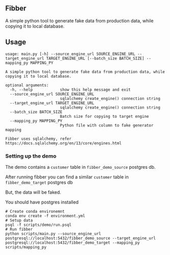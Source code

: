 ## Fibber

A simple python tool to generate fake data from production data, while copying it to local database.

## Usage

```shell script
usage: main.py [-h] --source_engine_url SOURCE_ENGINE_URL --target_engine_url TARGET_ENGINE_URL [--batch_size BATCH_SIZE] --mapping_py MAPPING_PY

A simple python tool to generate fake data from production data, while copying it to local database.

optional arguments:
  -h, --help            show this help message and exit
  --source_engine_url SOURCE_ENGINE_URL
                        sqlalchemy create_engine() connection string
  --target_engine_url TARGET_ENGINE_URL
                        sqlalchemy create_engine() connection string
  --batch_size BATCH_SIZE
                        Batch size for copying to target engine
  --mapping_py MAPPING_PY
                        Python file with column to fake generator mapping

Fibber uses sqlalchemy, refer https://docs.sqlalchemy.org/en/13/core/engines.html
```

### Setting up the demo
The demo contains a `customer` table in `fibber_demo_source` postgres db.

After running fibber you can find a similar `customer` table in `fibber_demo_target` postgres db

But, the data will be faked.

You should have postgres installed
```shell script
# Create conda environemnt
conda env create -f environment.yml
# Setup data
psql -f scripts/demo/run.psql
# Run fibber
python scripts/main.py --source_engine_url postgresql://localhost:5432/fibber_demo_source --target_engine_url postgresql://localhost:5432/fibber_demo_target --mapping_py scripts/mapping_py
```